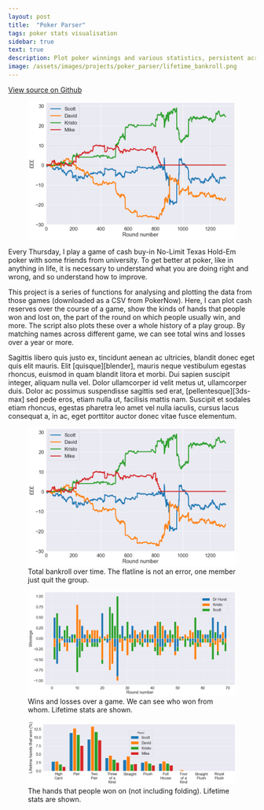 ```yaml
---
layout: post
title:  "Poker Parser"
tags: poker stats visualisation
sidebar: true
text: true
description: Plot poker winnings and various statistics, persistent across multiple sessions. 
image: /assets/images/projects/poker_parser/lifetime_bankroll.png
---
```

<a href="https://github.com/ScottVinay/Poker-Parser">View source on Github</a>

<figure>
<img src="/assets/images/projects/poker_parser/lifetime_bankroll.png" />
<figcaption></figcaption>
</figure>

Every Thursday, I play a game of cash buy-in No-Limit Texas Hold-Em poker with some friends from university. To get better at poker, like in anything in life, it is necessary to understand what you are doing right and wrong, and so understand how to improve.

This project is a series of functions for analysing and plotting the data from those games (downloaded as a CSV from PokerNow). Here, I can plot cash reserves over the course of a game, show the kinds of hands that people won and lost on, the part of the round on which people usually win, and more. The script also plots these over a whole history of a play group. By matching names across different game, we can see total wins and losses over a year or more.

Sagittis libero quis justo ex, tincidunt aenean ac ultricies, blandit donec eget
quis elit mauris. Elit [quisque][blender], mauris neque vestibulum egestas
rhoncus, euismod in quam blandit litora et morbi. Dui sapien suscipit integer,
aliquam nulla vel. Dolor ullamcorper id velit metus ut, ullamcorper duis. Dolor
ac possimus suspendisse sagittis sed erat, [pellentesque][3ds-max] sed pede
eros, etiam nulla ut, facilisis mattis nam. Suscipit et sodales etiam rhoncus,
egestas pharetra leo amet vel nulla iaculis, cursus lacus consequat a, in ac,
eget porttitor auctor donec vitae fusce elementum.

<figure>
<img src="/assets/images/projects/poker_parser/lifetime_bankroll.png" />
<figcaption>Total bankroll over time. The flatline is not an error, one member just quit the group.</figcaption>
</figure>

<figure>
<img src="/assets/images/projects/poker_parser/winnings.png" />
<figcaption>Wins and losses over a game. We can see who won from whom. Lifetime stats are shown.</figcaption>
</figure>

<figure>
<img src="/assets/images/projects/poker_parser/showdown_nofold.png" />
<figcaption>The hands that people won on (not including folding). Lifetime stats are shown.</figcaption>
</figure>